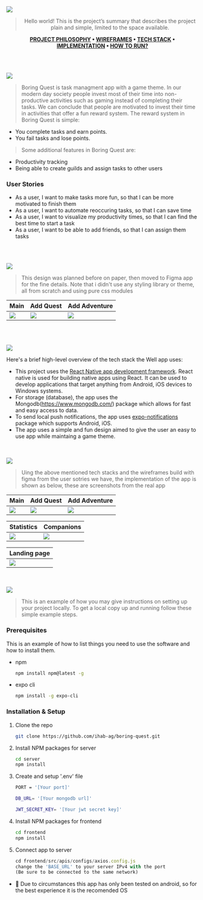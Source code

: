<img src="./readme/title1.svg"/>

<div align="center">

> Hello world! This is the project’s summary that describes the project plain and simple, limited to the space available. 

**[PROJECT PHILOSOPHY](https://github.com/ihab-ag/boring-quest#-project-philosophy) • [WIREFRAMES](https://github.com/ihab-ag/boring-quest#-wireframes) • [TECH STACK](https://github.com/ihab-ag/boring-quest#-tech-stack) • [IMPLEMENTATION](https://github.com/ihab-ag/boring-quest#-impplementation) • [HOW TO RUN?](https://github.com/ihab-ag/boring-quest#-how-to-run)**

</div>

<br><br>


<img src="./readme/title2.svg"/>

> Boring Quest is task managment app with a game theme. In our modern day society people invest most of their time into non-productive activities such as gaming instead of completing their tasks. We can conclude that people are motivated to invest their time in activities that offer a fun reward system.
> The reward system in Boring Quest is simple:
   - You complete tasks and earn points.
   - You fail tasks and lose points.
> Some additional features in Boring Quest are:
   - Productivity tracking
   - Being able to create guilds and assign tasks to other users
   
### User Stories
- As a user, I want to make tasks more fun, so that I can be more motivated to finish them
- As a user, I want to automate reoccuring tasks, so that I can save time
- As a user, I want to visualize my productivity times, so that I can find the best time to start a task
- As a user, I want to be able to add friends, so that I can assign them tasks

<br><br>

<img src="./readme/title3.svg"/>

> This design was planned before on paper, then moved to Figma app for the fine details.
Note that i didn't use any styling library or theme, all from scratch and using pure css modules

| Main  | Add Quest | Add Adventure  |
| -----------------| ----- | ----- |
| <img src='./readme/quests.png'/> | <img src='./readme/quest.png'> | <img src='./readme/adventure.png'> |

<br><br>

<img src="./readme/title4.svg"/>

Here's a brief high-level overview of the tech stack the Well app uses:

- This project uses the [React Native app development framework](https://reactnative.dev/). React native is used for building native apps using React. It can be used to develop applications that target anything from Android, iOS devices to Windows systems.
- For storage (database), the app uses the Mongodb(https://www.mongodb.com/) package which allows for fast and easy access to data.
- To send local push notifications, the app uses [expo-notifications](https://docs.expo.dev/versions/latest/sdk/notifications) package which supports Android, iOS.
- The app uses a simple and fun design aimed to give the user an easy to use app while maintaing a game theme.



<br><br>
<img src="./readme/title5.svg"/>

> Uing the above mentioned tech stacks and the wireframes build with figma from the user sotries we have, the implementation of the app is shown as below, these are screenshots from the real app

| Main  | Add Quest | Add Adventure  |
| -----------------| ----- | ----- |
| <img src='./readme/quests_imp.gif'/> | <img src='./readme/quest_imp.jpg'> | <img src='./readme/adventure_imp.jpg'> |

| Statistics  | Companions |
| -----------------| ----- |
| <img src='./readme/stats_imp.gif'/> | <img src='./readme/companions_imp.gif'> |

| Landing page  | 
| -----------------| 
| <img src='./readme/landing-page.gif'/> |

<br><br>
<img src="./readme/title6.svg"/>


> This is an example of how you may give instructions on setting up your project locally.
To get a local copy up and running follow these simple example steps.

### Prerequisites

This is an example of how to list things you need to use the software and how to install them.
* npm
  ```sh
  npm install npm@latest -g
  ```

* expo cli
  ```sh
  npm install -g expo-cli
  ```

### Installation & Setup

1. Clone the repo
   ```sh
   git clone https://github.com/ihab-ag/boring-quest.git
   ```
2. Install NPM packages for server
   ```sh
   cd server
   npm install
   ```
3. Create and setup '.env' file
   ```sh
   PORT = '[Your port]'

   DB_URL= '[Your mongodb url]'

   JWT_SECRET_KEY= '[Your jwt secret key]'
   ```
4. Install NPM packages for frontend
   ```sh
   cd frontend
   npm install
   ```
5. Connect app to server
   ```js
   cd frontend/src/apis/configs/axios.config.js
   change the 'BASE_URL' to your server IPv4 with the port
   (Be sure to be connected to the same network) 
   ```
- 🚨 Due to circumstances this app has only been tested on android, so for the best experience it is the recomended OS
